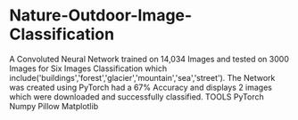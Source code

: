 # Nature-Outdoor-Image-Classification
A Convoluted Neural Network trained on 14,034 Images and tested on 3000 Images for Six Images Classification which include('buildings','forest','glacier','mountain','sea','street').
The Network was created using PyTorch
had a 67% Accuracy and displays 2 images which were downloaded and successfully classified.
TOOLS
PyTorch
Numpy
Pillow
Matplotlib
